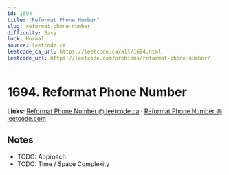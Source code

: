 ```yaml
--- 
id: 1694
title: "Reformat Phone Number"
slug: reformat-phone-number
difficulty: Easy
lock: Normal
source: leetcode.ca
leetcode_ca_url: https://leetcode.ca/all/1694.html
leetcode_url: https://leetcode.com/problems/reformat-phone-number/
---
```


# 1694. Reformat Phone Number

**Links:** [Reformat Phone Number @ leetcode.ca](https://leetcode.ca/all/1694.html) · [Reformat Phone Number @ leetcode.com](https://leetcode.com/problems/reformat-phone-number/)

## Notes
- TODO: Approach
- TODO: Time / Space Complexity
